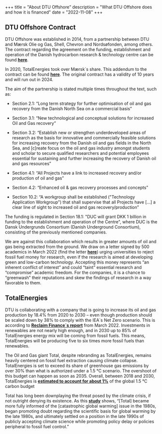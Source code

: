 +++
title = "About DTU Offshore"
description = "What DTU Offshore does and how it is financed"
date = "2022-11-08"
+++

## DTU Offshore Contract

DTU Offshore was established in 2014, from a partnership between DTU and Mærsk Olie og Gas, Shell, Chevron and Nordsøfonden, among others. The contract regarding the agreement on the funding, establishment and operation of the Danish hydrocarbon research & technology centre can be found [**here**](/docs/dhrtc-contract.pdf).

In 2020, TotalEnergies took over Mærsk´s share. This addendum to the contract can be found [**here**](/docs/dhrtc-contract-add-1.pdf). The original contract has a validity of 10 years and will run out in 2024.

The aim of the partnership is stated multiple times throughout the text, such as:

- Section 2.1: “Long term strategy for further optimisation of oil and gas recovery from the Danish North Sea on a commercial basis”

- Section 3.1: “New technological and conceptual solutions for increased Oil and Gas recovery”

- Section 3.2: “Establish new or strengthen underdeveloped areas of research as the basis for innovative and commercially feasible solutions for increasing recovery from the Danish oil and gas fields in the North Sea, and [c]reate focus on the oil and gas industry amongst students and scholar to secure qualified researchers and potential employees essential for sustaining and further increasing the recovery of Danish oil and gas resources”

- Section 4.1: “All Projects have a link to increased recovery and/or production of oil and gas”

- Section 4.2: “Enhanced oil & gas recovery processes and concepts”

- Section 10.2: “A workgroup shall be established ("Technology Application Workgroup") that shall supervise that all Projects have […] a clear line of sight to increased oil and gas recovery/production”

The funding is regulated in Section 18.1: "DUC will grant DKK 1 billion in funding to the establishment and operation of the Centre", where DUC is the Dansk Undergrunds Consortium (Danish Underground Consortium), consisting of the previously mentioned companies.

We are against this collaboration which results in greater amounts of oil and gas being extracted from the ground. We draw on a letter signed by 500 academics in March 2022 (find the letter [**here**](https://www.theguardian.com/science/2022/mar/21/universities-must-reject-fossil-fuel-cash-for-climate-research-say-academics)) urging universities to reject fossil fuel money for research, even if the research is aimed at developing green and low-carbon technology. Accepting this money represents “an inherent conflict of interest” and could “taint” essential research and “compromise” academic freedom. For the companies, it is a chance to “greenwash” their reputations and skew the findings of research in a way favorable to them.

## TotalEnergies

DTU is collaborating with a company that is going to increase its oil and gas production by 18.4% from 2020 to 2030 – even though production should be scaled down by 38% to comply with the IEA´s Net Zero scenario. This is according to [**Reclaim Finance´s report**](https://reclaimfinance.org/site/wp-content/uploads/2022/03/TotalEnergies-company-briefing-March-2022.pdf) from March 2022. Investments in renewables are not nearly high enough, and in 2030 up to 85% of TotalEnergies energy mix will be coming from fossil fuels. This means, TotalEnergies will be producing five to six times more fossil fuels than renewables.

The Oil and Gas giant Total, despite rebranding as TotalEnergies, remains heavily centered on fossil fuel extraction causing climate collapse. TotalEnergies is set to exceed its share of greenhouse gas emissions by over 30% than what is authorized under a 1.5 °C scenario. The overshoot of this budget can happen as soon as 2035. Overall, between 2018 and 2030, TotalEnergies is [**estimated to account for about 1%**](https://www.clientearth.org/projects/the-greenwashing-files/total/) of the global 1.5 °C carbon budget

Total has long been downplaying the threat posed by the climate crisis, if not outright denying its existence. As this [**study**](https://www.sciencedirect.com/science/article/pii/S0959378021001655) shows, “[Total] became more fully informed of the [catastrophic global warming] issue in the 1980s, began promoting doubt regarding the scientific basis for global warming by the late 1980s, and ultimately settled on a position in the late 1990s of publicly accepting climate science while promoting policy delay or policies peripheral to fossil fuel control.”

